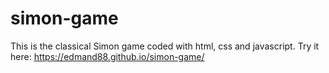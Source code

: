 # simon-game
 This is the classical Simon game coded with html, css and javascript.
 Try it here: https://edmand88.github.io/simon-game/
